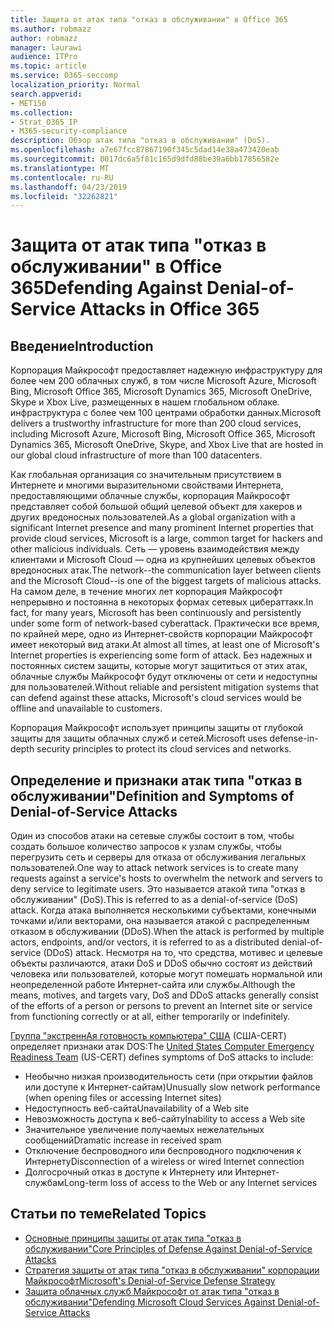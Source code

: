 ```yaml
---
title: Защита от атак типа "отказ в обслуживании" в Office 365
ms.author: robmazz
author: robmazz
manager: laurawi
audience: ITPro
ms.topic: article
ms.service: O365-seccomp
localization_priority: Normal
search.appverid:
- MET150
ms.collection:
- Strat_O365_IP
- M365-security-compliance
description: Обзор атак типа "отказ в обслуживании" (DoS).
ms.openlocfilehash: a7e67fcc87867190f345c5dad14e38a473420eab
ms.sourcegitcommit: 0017dc6a5f81c165d9dfd88be39a6bb17856582e
ms.translationtype: MT
ms.contentlocale: ru-RU
ms.lasthandoff: 04/23/2019
ms.locfileid: "32262821"
---
```

# <a name="defending-against-denial-of-service-attacks-in-office-365"></a><span data-ttu-id="bd663-103">Защита от атак типа "отказ в обслуживании" в Office 365</span><span class="sxs-lookup"><span data-stu-id="bd663-103">Defending Against Denial-of-Service Attacks in Office 365</span></span>

## <a name="introduction"></a><span data-ttu-id="bd663-104">Введение</span><span class="sxs-lookup"><span data-stu-id="bd663-104">Introduction</span></span>
<span data-ttu-id="bd663-105">Корпорация Майкрософт предоставляет надежную инфраструктуру для более чем 200 облачных служб, в том числе Microsoft Azure, Microsoft Bing, Microsoft Office 365, Microsoft Dynamics 365, Microsoft OneDrive, Skype и Xbox Live, размещенных в нашем глобальном облаке. инфраструктура с более чем 100 центрами обработки данных.</span><span class="sxs-lookup"><span data-stu-id="bd663-105">Microsoft delivers a trustworthy infrastructure for more than 200 cloud services, including Microsoft Azure, Microsoft Bing, Microsoft Office 365, Microsoft Dynamics 365, Microsoft OneDrive, Skype, and Xbox Live that are hosted in our global cloud infrastructure of more than 100 datacenters.</span></span>

<span data-ttu-id="bd663-106">Как глобальная организация со значительным присутствием в Интернете и многими выразительноми свойствами Интернета, предоставляющими облачные службы, корпорация Майкрософт представляет собой большой общий целевой объект для хакеров и других вредоносных пользователей.</span><span class="sxs-lookup"><span data-stu-id="bd663-106">As a global organization with a significant Internet presence and many prominent Internet properties that provide cloud services, Microsoft is a large, common target for hackers and other malicious individuals.</span></span> <span data-ttu-id="bd663-107">Сеть — уровень взаимодействия между клиентами и Microsoft Cloud — одна из крупнейших целевых объектов вредоносных атак.</span><span class="sxs-lookup"><span data-stu-id="bd663-107">The network--the communication layer between clients and the Microsoft Cloud--is one of the biggest targets of malicious attacks.</span></span> <span data-ttu-id="bd663-108">На самом деле, в течение многих лет корпорация Майкрософт непрерывно и постоянна в некоторых формах сетевых цибераттакк.</span><span class="sxs-lookup"><span data-stu-id="bd663-108">In fact, for many years, Microsoft has been continuously and persistently under some form of network-based cyberattack.</span></span> <span data-ttu-id="bd663-109">Практически все время, по крайней мере, одно из Интернет-свойств корпорации Майкрософт имеет некоторый вид атаки.</span><span class="sxs-lookup"><span data-stu-id="bd663-109">At almost all times, at least one of Microsoft's Internet properties is experiencing some form of attack.</span></span> <span data-ttu-id="bd663-110">Без надежных и постоянных систем защиты, которые могут защититься от этих атак, облачные службы Майкрософт будут отключены от сети и недоступны для пользователей.</span><span class="sxs-lookup"><span data-stu-id="bd663-110">Without reliable and persistent mitigation systems that can defend against these attacks, Microsoft's cloud services would be offline and unavailable to customers.</span></span>

<span data-ttu-id="bd663-111">Корпорация Майкрософт использует принципы защиты от глубокой защиты для защиты облачных служб и сетей.</span><span class="sxs-lookup"><span data-stu-id="bd663-111">Microsoft uses defense-in-depth security principles to protect its cloud services and networks.</span></span> 

## <a name="definition-and-symptoms-of-denial-of-service-attacks"></a><span data-ttu-id="bd663-112">Определение и признаки атак типа "отказ в обслуживании"</span><span class="sxs-lookup"><span data-stu-id="bd663-112">Definition and Symptoms of Denial-of-Service Attacks</span></span>
<span data-ttu-id="bd663-113">Один из способов атаки на сетевые службы состоит в том, чтобы создать большое количество запросов к узлам службы, чтобы перегрузить сеть и серверы для отказа от обслуживания легальных пользователей.</span><span class="sxs-lookup"><span data-stu-id="bd663-113">One way to attack network services is to create many requests against a service's hosts to overwhelm the network and servers to deny service to legitimate users.</span></span> <span data-ttu-id="bd663-114">Это называется атакой типа "отказ в обслуживании" (DoS).</span><span class="sxs-lookup"><span data-stu-id="bd663-114">This is referred to as a denial-of-service (DoS) attack.</span></span> <span data-ttu-id="bd663-115">Когда атака выполняется несколькими субъектами, конечными точками и/или векторами, она называется атакой с распределенным отказом в обслуживании (DDoS).</span><span class="sxs-lookup"><span data-stu-id="bd663-115">When the attack is performed by multiple actors, endpoints, and/or vectors, it is referred to as a distributed denial-of-service (DDoS) attack.</span></span> <span data-ttu-id="bd663-116">Несмотря на то, что средства, мотивес и целевые объекты различаются, атаки DoS и DDoS обычно состоят из действий человека или пользователей, которые могут помешать нормальной или неопределенной работе Интернет-сайта или службы.</span><span class="sxs-lookup"><span data-stu-id="bd663-116">Although the means, motives, and targets vary, DoS and DDoS attacks generally consist of the efforts of a person or persons to prevent an Internet site or service from functioning correctly or at all, either temporarily or indefinitely.</span></span>

<span data-ttu-id="bd663-117">[Группа "экстреннАя готовность компьютера" США](https://www.us-cert.gov/) (США-CERT) определяет признаки атак DOS:</span><span class="sxs-lookup"><span data-stu-id="bd663-117">The [United States Computer Emergency Readiness Team](https://www.us-cert.gov/) (US-CERT) defines symptoms of DoS attacks to include:</span></span>
- <span data-ttu-id="bd663-118">Необычно низкая производительность сети (при открытии файлов или доступе к Интернет-сайтам)</span><span class="sxs-lookup"><span data-stu-id="bd663-118">Unusually slow network performance (when opening files or accessing Internet sites)</span></span>
- <span data-ttu-id="bd663-119">Недоступность веб-сайта</span><span class="sxs-lookup"><span data-stu-id="bd663-119">Unavailability of a Web site</span></span>
- <span data-ttu-id="bd663-120">Невозможность доступа к веб-сайту</span><span class="sxs-lookup"><span data-stu-id="bd663-120">Inability to access a Web site</span></span>
- <span data-ttu-id="bd663-121">Значительное увеличение получаемых нежелательных сообщений</span><span class="sxs-lookup"><span data-stu-id="bd663-121">Dramatic increase in received spam</span></span>
- <span data-ttu-id="bd663-122">Отключение беспроводного или беспроводного подключения к Интернету</span><span class="sxs-lookup"><span data-stu-id="bd663-122">Disconnection of a wireless or wired Internet connection</span></span>
- <span data-ttu-id="bd663-123">Долгосрочный отказ в доступе к Интернету или Интернет-службам</span><span class="sxs-lookup"><span data-stu-id="bd663-123">Long-term loss of access to the Web or any Internet services</span></span>

## <a name="related-topics"></a><span data-ttu-id="bd663-124">Статьи по теме</span><span class="sxs-lookup"><span data-stu-id="bd663-124">Related Topics</span></span>
- [<span data-ttu-id="bd663-125">Основные принципы защиты от атак типа "отказ в обслуживании"</span><span class="sxs-lookup"><span data-stu-id="bd663-125">Core Principles of Defense Against Denial-of-Service Attacks</span></span>](office-365-core-principles-of-defense-against-dos-attacks.md)
- [<span data-ttu-id="bd663-126">Стратегия защиты от атак типа "отказ в обслуживании" корпорации Майкрософт</span><span class="sxs-lookup"><span data-stu-id="bd663-126">Microsoft's Denial-of-Service Defense Strategy</span></span>](office-365-microsoft-dos-defense-strategy.md)
- [<span data-ttu-id="bd663-127">Защита облачных служб Майкрософт от атак типа "отказ в обслуживании"</span><span class="sxs-lookup"><span data-stu-id="bd663-127">Defending Microsoft Cloud Services Against Denial-of-Service Attacks</span></span>](office-365-defending-cloud-services-against-dos-attacks.md)
